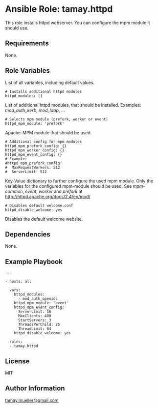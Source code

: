 Ansible Role: tamay.httpd
=========

This role installs httpd webserver. You can configure the mpm module it should use. 

Requirements
------------

None.

Role Variables
--------------

List of all variables, including default values.

    # Installs additional httpd modules
    httpd_modules: []

List of additional httpd modules, that should be installed. Examples: *mod_auth_kerb*, *mod_ldap*, ...
    
    # Selects mpm module (prefork, worker or event)
    httpd_mpm_module: 'prefork'

Apache-MPM module that should be used.
    
    # Additional config for mpm modules
    httpd_mpm_prefork_config: {}
    httpd_mpm_worker_config: {}
    httpd_mpm_event_config: {}
    # Example:
    #httpd_mpm_prefork_config:
    #  MaxRequestWorkers: 512
    #  ServerLimit: 512

Key-Value dictionary to further configure the used mpm module. Only the variables for the configured mpm-module should be used. See *mpm-common*, *event*, *worker* and *prefork* at http://httpd.apache.org/docs/2.4/en/mod/
    
    # Disables default welcome.conf
    httpd_disable_welcome: yes

Disables the default welcome website.

Dependencies
------------

None.

Example Playbook
----------------

    ---
    
    - hosts: all
    
      vars:
        httpd_modules:
          - mod_auth_openidc
        httpd_mpm_module: 'event'
        httpd_mpm_event_config:
          ServerLimit: 16
          MaxClients: 400
          StartServers: 3
          ThreadsPerChild: 25
          ThreadLimit: 64
        httpd_disable_welcome: yes
    
      roles:
      - tamay.httpd

License
-------

MIT

Author Information
------------------

tamay.mueller@gmail.com